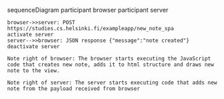 sequenceDiagram
participant browser
participant server

    browser->>server: POST https://studies.cs.helsinki.fi/exampleapp/new_note_spa
    activate server
    server-->>browser: JSON response {"message":"note created"}
    deactivate server

    Note right of browser: The browser starts executing the JavaScript code that creates new note, adds it to html structure and draws new note to the view.

    Note right of server: The server starts executing code that adds new note from the payload received from browser

